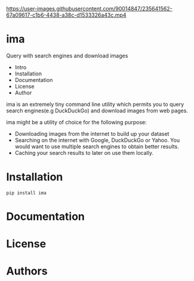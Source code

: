 
https://user-images.githubusercontent.com/90014847/235641562-67a09617-c1b6-4438-a38c-d1533326a43c.mp4


ima
===

Query with search engines and download images

- Intro
- Installation
- Documentation
- License
- Author

ima is an extremely tiny command line utility which permits you to query search engines(e.g DuckDuckGo)
and download images from web pages.

ima might be a utility of choice for the following purpose:

- Downloading images from the internet to build up your dataset
- Searching on the internet with Google, DuckDuckGo or Yahoo. You would want to
  use multiple search engines to obtain better results.
- Caching your search results to later on use them locally.

# Installation

```{python}
pip install ima
```

# Documentation

# License

# Authors
